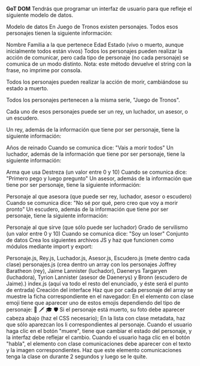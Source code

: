 **GoT DOM**
Tendrás que programar un interfaz de usuario para que refleje el siguiente modelo de datos.

Modelo de datos
En Juego de Tronos existen personajes. Todos esos personajes tienen la siguiente información:

Nombre
Familia a la que pertenece
Edad
Estado (vivo o muerto, aunque inicialmente todos están vivos)
Todos los personajes pueden realizar la acción de comunicar, pero cada tipo de personaje (no cada personaje) se comunica de un modo distinto. Nota: este método devuelve el string con la frase, no imprime por consola.

Todos los personajes pueden realizar la acción de morir, cambiándose su estado a muerto.

Todos los personajes pertenecen a la misma serie, "Juego de Tronos".

Cada uno de esos personajes puede ser un rey, un luchador, un asesor, o un escudero.

Un rey, además de la información que tiene por ser personaje, tiene la siguiente información:

Años de reinado
Cuando se comunica dice: "Vais a morir todos"
Un luchador, además de la información que tiene por ser personaje, tiene la siguiente información:

Arma que usa
Destreza (un valor entre 0 y 10)
Cuando se comunica dice: "Primero pego y luego pregunto"
Un asesor, además de la información que tiene por ser personaje, tiene la siguiente información:

Personaje al que asesora (que puede ser rey, luchador, asesor o escudero)
Cuando se comunica dice: "No sé por qué, pero creo que voy a morir pronto"
Un escudero, además de la información que tiene por ser personaje, tiene la siguiente información:

Personaje al que sirve (que sólo puede ser luchador)
Grado de servilismo (un valor entre 0 y 10)
Cuando se comunica dice: "Soy un loser"
Conjunto de datos
Crea los siguientes archivos JS y haz que funcionen como módulos mediante import y export:

Personaje.js, Rey.js, Luchador.js, Asesor.js, Escudero.js (mete dentro cada clase)
personajes.js (crea dentro un array con los personajes
Joffrey Baratheon (rey),
Jaime Lannister (luchador),
Daenerys Targaryen (luchadora),
Tyrion Lannister (asesor de Daenerys) y
Bronn (escudero de Jaime).)
index.js (aquí va todo el resto del enunciado, y éste será el punto de entrada)
Creación del interface
Haz que por cada personaje del array se muestre la ficha correspondiente en el navegador:
En el elemento con clase emoji tiene que aparecer uno de estos emojis dependiendo del tipo de personaje: 👑 🗡 🎓 🛡
Si el personaje está muerto, su foto debe aparecer cabeza abajo (haz el CSS necesario);
En la lista con clase metadata, haz que sólo aparezcan los li correspondientes al personaje.
Cuando el usuario haga clic en el botón "muere", tiene que cambiar el estado del personaje, y la interfaz debe reflejar el cambio.
Cuando el usuario haga clic en el botón "habla", el elemento con clase comunicaciones debe aparecer con el texto y la imagen correspondientes. Haz que este elemento comunicaciones tenga la clase on durante 2 segundos y luego se le quite.
